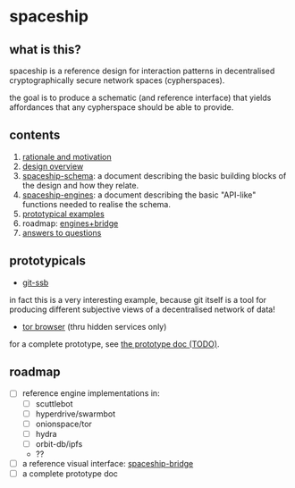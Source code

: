 # spaceship


## what is this?

spaceship is a reference design for interaction patterns in decentralised
cryptographically secure network spaces (cypherspaces).

the goal is to produce a schematic (and reference interface) that yields
affordances that any cypherspace should be able to provide.

## contents

1. [rationale and motivation](./rationale.md)
2. [design overview](./design.md)
2. [spaceship-schema](./spaceship-schema.md): a document describing the basic
  building blocks of the design and how they relate.
3. [spaceship-engines](./spaceship-engines.md): a document describing the basic
  "API-like" functions needed to realise the schema.
4. [prototypical examples](#prototypicals)
5. roadmap: [engines+bridge](#roadmap)
6. [answers to questions](./faq.md)


## prototypicals

- [git-ssb](https://github.com/clehner/git-ssb)

in fact this is a very interesting example, because git itself is a tool for
producing different subjective views of a decentralised network of data!

- [tor browser]() (thru hidden services only)

for a complete prototype, see [the prototype doc (TODO)](#roadmap).

## roadmap

- [ ] reference engine implementations in:
    - [ ] scuttlebot
    - [ ] hyperdrive/swarmbot
    - [ ] onionspace/tor
    - [ ] hydra
    - [ ] orbit-db/ipfs
    - ??
- [ ] a reference visual interface:
  [spaceship-bridge](https://github.com/du5t/spaceship-bridge)
- [ ] a complete prototype doc
